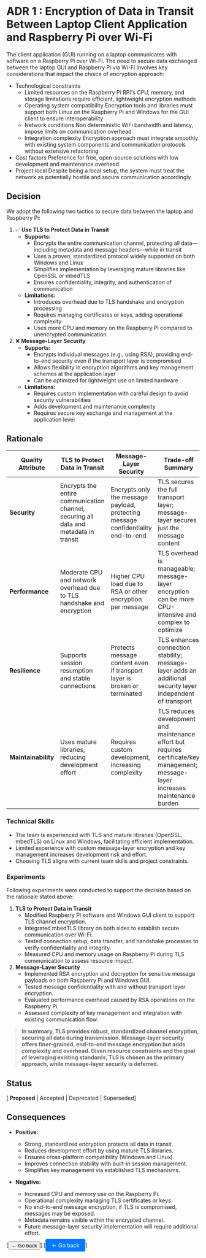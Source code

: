 # ADR 1 : Encryption of Data in Transit Between Laptop Client Application and Raspberry Pi over Wi-Fi
The client application (GUI) running on a laptop communicates with software on a Raspberry Pi over Wi-Fi. The need to secure data exchanged between the laptop GUI and Raspberry Pi via Wi-Fi involves key considerations that impact the choice of encryption approach:

- Technological constraints
  - Limited resources on the Raspberry Pi
    RPi's CPU, memory, and storage limitations require efficient, lightweight encryption methods
  - Operating system compatibility
    Encryption tools and libraries must support both Linux on the Raspberry Pi and Windows for the GUI client to ensure interoperability
  - Network conditions
    Non deterministic WiFi bandwidth and latency, impose limits on communication overhead.
  - Integration complexity
    Encryption approach must integrate smoothly with existing system components and communication protocols without extensive refactoring
- Cost factors
Preference for free, open-source solutions with low development and maintenance overhead
- Project local
Despite being a local setup, the system must treat the network as potentially hostile and secure communication accordingly

## Decision
We adopt the following two tactics to secure data between the laptop and Raspberry Pi:
1. ✅ **Use TLS to Protect Data in Transit**  
   - **Supports:**  
     - Encrypts the entire communication channel, protecting all data—including metadata and message headers—while in transit  
     - Uses a proven, standardized protocol widely supported on both Windows and Linux  
     - Simplifies implementation by leveraging mature libraries like OpenSSL or mbedTLS  
     - Ensures confidentiality, integrity, and authentication of communication  
   - **Limitations:**  
     - Introduces overhead due to TLS handshake and encryption processing  
     - Requires managing certificates or keys, adding operational complexity  
     - Uses more CPU and memory on the Raspberry Pi compared to unencrypted communication  
2. ❌ **Message-Layer Security**  
   - **Supports:**  
     - Encrypts individual messages (e.g., using RSA), providing end-to-end security even if the transport layer is compromised  
     - Allows flexibility in encryption algorithms and key management schemes at the application layer  
     - Can be optimized for lightweight use on limited hardware  
   - **Limitations:**  
     - Requires custom implementation with careful design to avoid security vulnerabilities  
     - Adds development and maintenance complexity  
     - Requires secure key exchange and management at the application level  
## Rationale
| Quality Attribute   | TLS to Protect Data in Transit            | Message-Layer Security                    | Trade-off Summary                                                  |
|---------------------|-------------------------------------------|------------------------------------------|-------------------------------------------------------------------|
| **Security**        | Encrypts the entire communication channel, securing all data and metadata in transit | Encrypts only the message payload, protecting message confidentiality end-to-end | TLS secures the full transport layer; message-layer secures just the message content |
| **Performance**     | Moderate CPU and network overhead due to TLS handshake and encryption | Higher CPU load due to RSA or other encryption per message | TLS overhead is manageable; message-layer encryption can be more CPU-intensive and complex to optimize |
| **Resilience**      | Supports session resumption and stable connections | Protects message content even if transport layer is broken or terminated | TLS enhances connection stability; message-layer adds an additional security layer independent of transport |
| **Maintainability** | Uses mature libraries, reducing development effort | Requires custom development, increasing complexity | TLS reduces development and maintenance effort but requires certificate/key management; message-layer increases maintenance burden |

### Technical Skills
- The team is experienced with TLS and mature libraries (OpenSSL, mbedTLS) on Linux and Windows, facilitating efficient implementation.
- Limited experience with custom message-layer encryption and key management increases development risk and effort.
- Choosing TLS aligns with current team skills and project constraints.

### Experiments
Following experiments were conducted to support the decision based on the rationale stated above:
1. **TLS to Protect Data in Transit**  
   - Modified Raspberry Pi software and Windows GUI client to support TLS channel encryption.  
   - Integrated mbedTLS library on both sides to establish secure communication over Wi-Fi.  
   - Tested connection setup, data transfer, and handshake processes to verify confidentiality and integrity.  
   - Measured CPU and memory usage on Raspberry Pi during TLS communication to assess resource impact.
2. **Message-Layer Security**  
   - Implemented RSA encryption and decryption for sensitive message payloads on both Raspberry Pi and Windows GUI.  
   - Tested message confidentiality with and without transport layer encryption.  
   - Evaluated performance overhead caused by RSA operations on the Raspberry Pi.  
   - Assessed complexity of key management and integration with existing communication flow.

> **In summary, TLS provides robust, standardized channel encryption, securing all data during transmission. Message-layer security offers finer-grained, end-to-end message encryption but adds complexity and overhead. Given resource constraints and the goal of leveraging existing standards, TLS is chosen as the primary approach, while message-layer security is deferred.**

## Status
[ **Proposed** | Accepted | Deprecated | Superseded]

## Consequences
- **Positive:**  
  - Strong, standardized encryption protects all data in transit.  
  - Reduces development effort by using mature TLS libraries.  
  - Ensures cross-platform compatibility (Windows and Linux).  
  - Improves connection stability with built-in session management.  
  - Simplifies key management via established TLS mechanisms.

- **Negative:**  
  - Increased CPU and memory use on the Raspberry Pi.  
  - Operational complexity managing TLS certificates or keys.  
  - No end-to-end message encryption; if TLS is compromised, messages may be exposed.  
  - Metadata remains visible within the encrypted channel.  
  - Future message-layer security implementation will require additional effort.

[<button onclick="history.back()">← Go back</button>]
[<a href="javascript:history.back()" style="padding: 8px 16px; background-color: #007bff; color: white; text-decoration: none; border-radius: 4px;">← Go back</a>]

